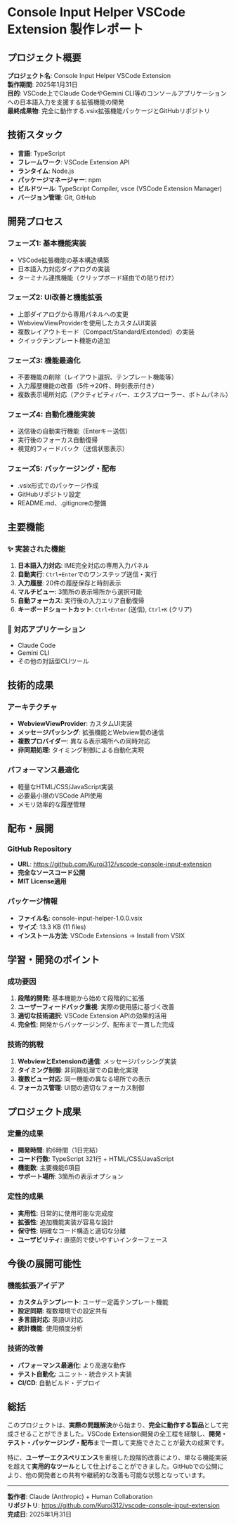# Console Input Helper VSCode Extension 製作レポート

## プロジェクト概要

**プロジェクト名**: Console Input Helper VSCode Extension  
**製作期間**: 2025年1月31日  
**目的**: VSCode上でClaude CodeやGemini CLI等のコンソールアプリケーションへの日本語入力を支援する拡張機能の開発  
**最終成果物**: 完全に動作する.vsix拡張機能パッケージとGitHubリポジトリ

## 技術スタック

- **言語**: TypeScript
- **フレームワーク**: VSCode Extension API
- **ランタイム**: Node.js
- **パッケージマネージャー**: npm
- **ビルドツール**: TypeScript Compiler, vsce (VSCode Extension Manager)
- **バージョン管理**: Git, GitHub

## 開発プロセス

### フェーズ1: 基本機能実装
- VSCode拡張機能の基本構造構築
- 日本語入力対応ダイアログの実装
- ターミナル連携機能（クリップボード経由での貼り付け）

### フェーズ2: UI改善と機能拡張
- 上部ダイアログから専用パネルへの変更
- WebviewViewProviderを使用したカスタムUI実装
- 複数レイアウトモード（Compact/Standard/Extended）の実装
- クイックテンプレート機能の追加

### フェーズ3: 機能最適化
- 不要機能の削除（レイアウト選択、テンプレート機能等）
- 入力履歴機能の改善（5件→20件、時刻表示付き）
- 複数表示場所対応（アクティビティバー、エクスプローラー、ボトムパネル）

### フェーズ4: 自動化機能実装
- 送信後の自動実行機能（Enterキー送信）
- 実行後のフォーカス自動復帰
- 視覚的フィードバック（送信状態表示）

### フェーズ5: パッケージング・配布
- .vsix形式でのパッケージ作成
- GitHubリポジトリ設定
- README.md、.gitignoreの整備

## 主要機能

### ✨ 実装された機能
1. **日本語入力対応**: IME完全対応の専用入力パネル
2. **自動実行**: `Ctrl+Enter`でのワンステップ送信・実行
3. **入力履歴**: 20件の履歴保存と時刻表示
4. **マルチビュー**: 3箇所の表示場所から選択可能
5. **自動フォーカス**: 実行後の入力エリア自動復帰
6. **キーボードショートカット**: `Ctrl+Enter` (送信), `Ctrl+K` (クリア)

### 🎯 対応アプリケーション
- Claude Code
- Gemini CLI
- その他の対話型CLIツール

## 技術的成果

### アーキテクチャ
- **WebviewViewProvider**: カスタムUI実装
- **メッセージパッシング**: 拡張機能とWebview間の通信
- **複数プロバイダー**: 異なる表示場所への同時対応
- **非同期処理**: タイミング制御による自動化実現

### パフォーマンス最適化
- 軽量なHTML/CSS/JavaScript実装
- 必要最小限のVSCode API使用
- メモリ効率的な履歴管理

## 配布・展開

### GitHub Repository
- **URL**: https://github.com/Kuroi312/vscode-console-input-extension
- **完全なソースコード公開**
- **MIT License適用**

### パッケージ情報
- **ファイル名**: console-input-helper-1.0.0.vsix
- **サイズ**: 13.3 KB (11 files)
- **インストール方法**: VSCode Extensions → Install from VSIX

## 学習・開発のポイント

### 成功要因
1. **段階的開発**: 基本機能から始めて段階的に拡張
2. **ユーザーフィードバック重視**: 実際の使用感に基づく改善
3. **適切な技術選択**: VSCode Extension APIの効果的活用
4. **完全性**: 開発からパッケージング、配布まで一貫した完成

### 技術的挑戦
1. **WebviewとExtensionの通信**: メッセージパッシング実装
2. **タイミング制御**: 非同期処理での自動化実現
3. **複数ビュー対応**: 同一機能の異なる場所での表示
4. **フォーカス管理**: UI間の適切なフォーカス制御

## プロジェクト成果

### 定量的成果
- **開発時間**: 約6時間（1日完結）
- **コード行数**: TypeScript 321行 + HTML/CSS/JavaScript
- **機能数**: 主要機能6項目
- **サポート場所**: 3箇所の表示オプション

### 定性的成果
- **実用性**: 日常的に使用可能な完成度
- **拡張性**: 追加機能実装が容易な設計
- **保守性**: 明確なコード構造と適切な分離
- **ユーザビリティ**: 直感的で使いやすいインターフェース

## 今後の展開可能性

### 機能拡張アイデア
- **カスタムテンプレート**: ユーザー定義テンプレート機能
- **設定同期**: 複数環境での設定共有
- **多言語対応**: 英語UI対応
- **統計機能**: 使用頻度分析

### 技術的改善
- **パフォーマンス最適化**: より高速な動作
- **テスト自動化**: ユニット・統合テスト実装
- **CI/CD**: 自動ビルド・デプロイ

## 総括

このプロジェクトは、**実際の問題解決**から始まり、**完全に動作する製品**として完成させることができました。VSCode Extension開発の全工程を経験し、**開発・テスト・パッケージング・配布**まで一貫して実施できたことが最大の成果です。

特に、**ユーザーエクスペリエンス**を重視した段階的改善により、単なる機能実装を超えて**実用的なツール**として仕上げることができました。GitHubでの公開により、他の開発者との共有や継続的な改善も可能な状態となっています。

---

**製作者**: Claude (Anthropic) + Human Collaboration  
**リポジトリ**: https://github.com/Kuroi312/vscode-console-input-extension  
**完成日**: 2025年1月31日